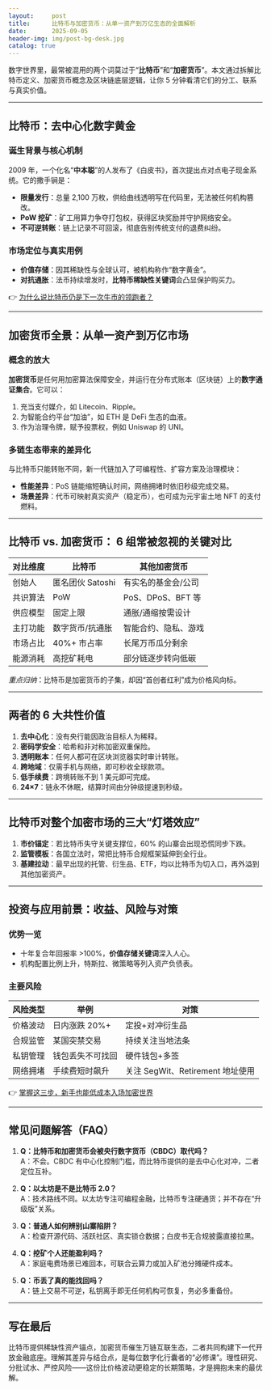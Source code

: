```yaml
---
layout:     post
title:      比特币与加密货币：从单一资产到万亿生态的全面解析
date:       2025-09-05
header-img: img/post-bg-desk.jpg
catalog: true
---
```


数字世界里，最常被混用的两个词莫过于“**比特币**”和“**加密货币**”。本文通过拆解比特币定义、加密货币概念及区块链底层逻辑，让你 5 分钟看清它们的分工、联系与真实价值。  

---

## 比特币：去中心化数字黄金

### 诞生背景与核心机制
2009 年，一个化名“**中本聪**”的人发布了《白皮书》，首次提出点对点电子现金系统。它的撒手锏是：  
* **限量发行**：总量 2,100 万枚，供给曲线透明写在代码里，无法被任何机构篡改。  
* **PoW 挖矿**：矿工用算力争夺打包权，获得区块奖励并守护网络安全。  
* **不可逆转账**：链上记录不可回滚，彻底告别传统支付的退费纠纷。  

### 市场定位与真实用例
* **价值存储**：因其稀缺性与全球认可，被机构称作“数字黄金”。  
* **对抗通胀**：法币持续增发时，**比特币稀缺性关键词**会凸显保护购买力。  

👉 [为什么说比特币仍是下一次牛市的领跑者？](https://okxdog.com/)

---

## 加密货币全景：从单一资产到万亿市场

### 概念的放大
**加密货币**是任何用加密算法保障安全，并运行在分布式账本（区块链）上的**数字通证集合**。它可以：  
1. 充当支付媒介，如 Litecoin、Ripple。  
2. 为智能合约平台“加油”，如 ETH 是 DeFi 生态的血液。  
3. 作为治理令牌，赋予投票权，例如 Uniswap 的 UNI。  

### 多链生态带来的差异化
与比特币只能转账不同，新一代链加入了可编程性、扩容方案及治理模块：  
* **性能差异**：PoS 链能缩短确认时间，网络拥堵时依旧秒级完成交易。  
* **场景差异**：代币可映射真实资产（稳定币），也可成为元宇宙土地 NFT 的支付燃料。  

---

## 比特币 vs. 加密货币： 6 组常被忽视的关键对比

| 对比维度 | 比特币 | 其他加密货币 |
|---|---|---|
| 创始人 | 匿名团伙 Satoshi | 有实名的基金会/公司 |
| 共识算法 | PoW | PoS、DPoS、BFT 等 |
| 供应模型 | 固定上限 | 通胀/通缩按需设计 |
| 主打功能 | 数字货币/抗通胀 | 智能合约、隐私、游戏 |
| 市场占比 | 40%+ 市占率 | 长尾万币瓜分剩余 |
| 能源消耗 | 高挖矿耗电 | 部分链逐步转向低碳 |

*重点归纳*：比特币是加密货币的子集，却因“首创者红利”成为价格风向标。

---

## 两者的 6 大共性价值

1. **去中心化**：没有央行能因政治目标人为稀释。  
2. **密码学安全**：哈希和非对称加密双重保险。  
3. **透明账本**：任何人都可在区块浏览器实时审计转账。  
4. **跨地域**：仅需手机与网络，即可秒收全球款项。  
5. **低手续费**：跨境转账不到 1 美元即可完成。  
6. **24×7**：链永不休眠，结算时间由分钟级提速到秒级。  

---

## 比特币对整个加密市场的三大“灯塔效应”

1. **市价锚定**：若比特币失守关键支撑位，60% 的山寨会出现恐慌同步下跌。  
2. **监管模板**：各国立法时，常把比特币合规框架延伸到全行业。  
3. **基建拉动**：最早出现的托管、衍生品、ETF，均以比特币为切入口，再外溢到其他加密资产。  

---

## 投资与应用前景：收益、风险与对策

### 优势一览
* 十年复合年回报率 >100%，**价值存储关键词**深入人心。  
* 机构配置比例上升，特斯拉、微策略等列入资产负债表。  

### 主要风险
| 风险类型 | 举例 | 对策 |
|---|---|---|
| 价格波动 | 日内涨跌 20%+ | 定投+对冲衍生品 |
| 合规监管 | 某国突禁交易 | 持续关注当地法条 |
| 私钥管理 | 钱包丢失不可找回 | 硬件钱包+多签 |
| 网络拥堵 | 手续费短时飙升 | 关注 SegWit、Retirement 地址使用 |

👉 [掌握这三步，新手也能低成本入场加密世界](https://okxdog.com/)

---

## 常见问题解答（FAQ）

1. **Q：比特币和加密货币会被央行数字货币（CBDC）取代吗？**  
   A：不会。CBDC 有中心化控制门槛，而比特币提供的是去中心化对冲，二者定位互补。

2. **Q：以太坊是不是比特币 2.0？**  
   A：技术路线不同。以太坊专注可编程金融，比特币专注硬通货；并不存在“升级版”关系。

3. **Q：普通人如何辨别山寨陷阱？**  
   A：检查开源代码、活跃社区、真实锁仓数据；白皮书无合规披露直接拉黑。

4. **Q：挖矿个人还能盈利吗？**  
   A：家庭电费场景已难回本，可联合云算力或加入矿池分摊硬件成本。

5. **Q：币丢了真的能找回吗？**  
   A：链上交易不可逆，私钥离手即无任何机构可恢复，务必多重备份。

---

## 写在最后

比特币提供稀缺性资产锚点，加密货币催生万链互联生态，二者共同构建下一代开放金融底座。理解其差异与结合点，是每位数字化行囊者的“必修课”。理性研究、分批试水、严控风险——这份比价格波动更稳定的长期策略，才是拥抱未来的最优解。